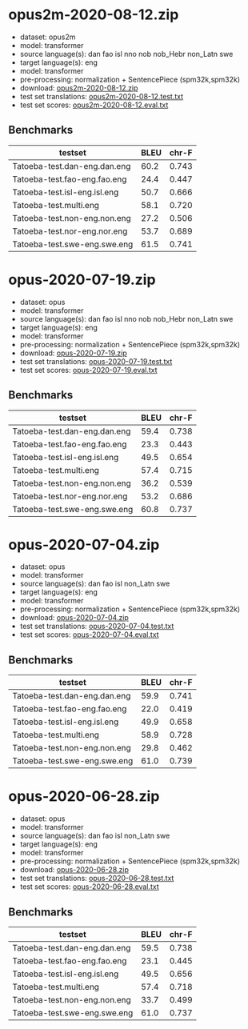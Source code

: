 # opus2m-2020-08-12.zip

* dataset: opus2m
* model: transformer
* source language(s): dan fao isl nno nob nob_Hebr non_Latn swe
* target language(s): eng
* model: transformer
* pre-processing: normalization + SentencePiece (spm32k,spm32k)
* download: [opus2m-2020-08-12.zip](https://object.pouta.csc.fi/Tatoeba-MT-models/gmq-eng/opus2m-2020-08-12.zip)
* test set translations: [opus2m-2020-08-12.test.txt](https://object.pouta.csc.fi/Tatoeba-MT-models/gmq-eng/opus2m-2020-08-12.test.txt)
* test set scores: [opus2m-2020-08-12.eval.txt](https://object.pouta.csc.fi/Tatoeba-MT-models/gmq-eng/opus2m-2020-08-12.eval.txt)

## Benchmarks

| testset               | BLEU  | chr-F |
|-----------------------|-------|-------|
| Tatoeba-test.dan-eng.dan.eng 	| 60.2 	| 0.743 |
| Tatoeba-test.fao-eng.fao.eng 	| 24.4 	| 0.447 |
| Tatoeba-test.isl-eng.isl.eng 	| 50.7 	| 0.666 |
| Tatoeba-test.multi.eng 	| 58.1 	| 0.720 |
| Tatoeba-test.non-eng.non.eng 	| 27.2 	| 0.506 |
| Tatoeba-test.nor-eng.nor.eng 	| 53.7 	| 0.689 |
| Tatoeba-test.swe-eng.swe.eng 	| 61.5 	| 0.741 |

# opus-2020-07-19.zip

* dataset: opus
* model: transformer
* source language(s): dan fao isl nno nob nob_Hebr non_Latn swe
* target language(s): eng
* model: transformer
* pre-processing: normalization + SentencePiece (spm32k,spm32k)
* download: [opus-2020-07-19.zip](https://object.pouta.csc.fi/Tatoeba-MT-models/gmq-eng/opus-2020-07-19.zip)
* test set translations: [opus-2020-07-19.test.txt](https://object.pouta.csc.fi/Tatoeba-MT-models/gmq-eng/opus-2020-07-19.test.txt)
* test set scores: [opus-2020-07-19.eval.txt](https://object.pouta.csc.fi/Tatoeba-MT-models/gmq-eng/opus-2020-07-19.eval.txt)

## Benchmarks

| testset               | BLEU  | chr-F |
|-----------------------|-------|-------|
| Tatoeba-test.dan-eng.dan.eng 	| 59.4 	| 0.738 |
| Tatoeba-test.fao-eng.fao.eng 	| 23.3 	| 0.443 |
| Tatoeba-test.isl-eng.isl.eng 	| 49.5 	| 0.654 |
| Tatoeba-test.multi.eng 	| 57.4 	| 0.715 |
| Tatoeba-test.non-eng.non.eng 	| 36.2 	| 0.539 |
| Tatoeba-test.nor-eng.nor.eng 	| 53.2 	| 0.686 |
| Tatoeba-test.swe-eng.swe.eng 	| 60.8 	| 0.737 |

# opus-2020-07-04.zip

* dataset: opus
* model: transformer
* source language(s): dan fao isl non_Latn swe
* target language(s): eng
* model: transformer
* pre-processing: normalization + SentencePiece (spm32k,spm32k)
* download: [opus-2020-07-04.zip](https://object.pouta.csc.fi/Tatoeba-MT-models/gmq-eng/opus-2020-07-04.zip)
* test set translations: [opus-2020-07-04.test.txt](https://object.pouta.csc.fi/Tatoeba-MT-models/gmq-eng/opus-2020-07-04.test.txt)
* test set scores: [opus-2020-07-04.eval.txt](https://object.pouta.csc.fi/Tatoeba-MT-models/gmq-eng/opus-2020-07-04.eval.txt)

## Benchmarks

| testset               | BLEU  | chr-F |
|-----------------------|-------|-------|
| Tatoeba-test.dan-eng.dan.eng 	| 59.9 	| 0.741 |
| Tatoeba-test.fao-eng.fao.eng 	| 22.0 	| 0.419 |
| Tatoeba-test.isl-eng.isl.eng 	| 49.9 	| 0.658 |
| Tatoeba-test.multi.eng 	| 58.9 	| 0.728 |
| Tatoeba-test.non-eng.non.eng 	| 29.8 	| 0.462 |
| Tatoeba-test.swe-eng.swe.eng 	| 61.0 	| 0.739 |

# opus-2020-06-28.zip

* dataset: opus
* model: transformer
* source language(s): dan fao isl non_Latn swe
* target language(s): eng
* model: transformer
* pre-processing: normalization + SentencePiece (spm32k,spm32k)
* download: [opus-2020-06-28.zip](https://object.pouta.csc.fi/Tatoeba-MT-models/gmq-eng/opus-2020-06-28.zip)
* test set translations: [opus-2020-06-28.test.txt](https://object.pouta.csc.fi/Tatoeba-MT-models/gmq-eng/opus-2020-06-28.test.txt)
* test set scores: [opus-2020-06-28.eval.txt](https://object.pouta.csc.fi/Tatoeba-MT-models/gmq-eng/opus-2020-06-28.eval.txt)

## Benchmarks

| testset               | BLEU  | chr-F |
|-----------------------|-------|-------|
| Tatoeba-test.dan-eng.dan.eng 	| 59.5 	| 0.738 |
| Tatoeba-test.fao-eng.fao.eng 	| 23.1 	| 0.445 |
| Tatoeba-test.isl-eng.isl.eng 	| 49.5 	| 0.656 |
| Tatoeba-test.multi.eng 	| 57.4 	| 0.718 |
| Tatoeba-test.non-eng.non.eng 	| 33.7 	| 0.499 |
| Tatoeba-test.swe-eng.swe.eng 	| 61.0 	| 0.737 |

